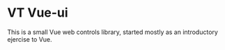 # VT Vue-ui

This is a small Vue web controls library, started mostly as an introductory ejercise to Vue. 


